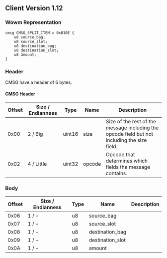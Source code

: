 ## Client Version 1.12

### Wowm Representation
```rust,ignore
cmsg CMSG_SPLIT_ITEM = 0x010E {
    u8 source_bag;    
    u8 source_slot;    
    u8 destination_bag;    
    u8 destination_slot;    
    u8 amount;    
}

```
### Header
CMSG have a header of 6 bytes.

#### CMSG Header
| Offset | Size / Endianness | Type   | Name   | Description |
| ------ | ----------------- | ------ | ------ | ----------- |
| 0x00   | 2 / Big           | uint16 | size   | Size of the rest of the message including the opcode field but not including the size field.|
| 0x02   | 4 / Little        | uint32 | opcode | Opcode that determines which fields the message contains.|
### Body
| Offset | Size / Endianness | Type | Name | Description |
| ------ | ----------------- | ---- | ---- | ----------- |
| 0x06 | 1 / - | u8 | source_bag |  |
| 0x07 | 1 / - | u8 | source_slot |  |
| 0x08 | 1 / - | u8 | destination_bag |  |
| 0x09 | 1 / - | u8 | destination_slot |  |
| 0x0A | 1 / - | u8 | amount |  |
